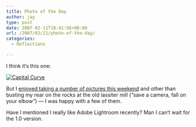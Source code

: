 ```yaml
---
title: Photo of the Day
author: jay
type: post
date: 2007-02-11T18:41:56+00:00
url: /2007/02/11/photo-of-the-day/
categories:
  - Reflections

---
```

I think it’s this one:

[![Capital Curve][1]][2]

But I [enjoyed taking a number of pictures this weekend][3] and other than busting my rear on the rocks at the old lassiter mill (“save a camera, fall on your elbow”) — I was happy with a few of them.

Have I mentioned I really like Adobe Lightroom recently? Man I can’t wait for the 1.0 version.

 [1]: http://farm1.static.flickr.com/124/386838856_f79f259d47.jpg
 [2]: http://www.flickr.com/photos/rambleon/386838856/ (Photo Sharing)
 [3]: http://www.flickr.com/photos/rambleon/archives/date-posted/2007/02/11/